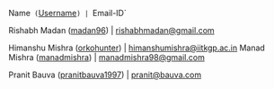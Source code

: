 

Name` (`[Username](https://github.com/username)`) | `Email-ID`

Rishabh Madan ([madan96](https://github.com/madan96)) | rishabhmadan@gmail.com

Himanshu Mishra ([orkohunter](https://github.com/orkohunter)) | himanshumishra@iitkgp.ac.in
Manad Mishra ([manadmishra](https://github.com/manadmishra)) | manadmishra98@gmail.com

Pranit Bauva ([pranitbauva1997](https://github.com/pranitbauva1997)) | pranit@bauva.com

